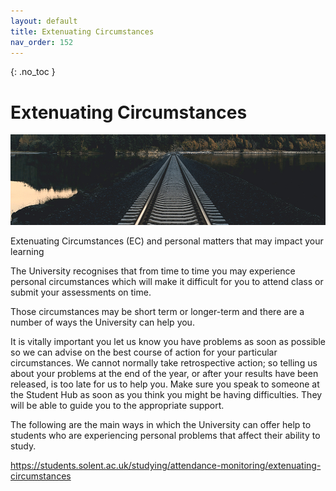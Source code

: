 ```yaml
---
layout: default
title: Extenuating Circumstances
nav_order: 152
---
```


{: .no_toc }

# Extenuating Circumstances

![tracks](images/jordan-steranka-x26Rojv0GoA-unsplash.jpg)

Extenuating Circumstances (EC) and personal matters that may impact your learning

The University recognises that from time to time you may experience personal circumstances which will make it difficult for you to attend class or submit your assessments on time.

Those circumstances may be short term or longer-term and there are a number of ways the University can help you.

It is vitally important you let us know you have problems as soon as possible so we can advise on the best course of action for your particular circumstances. We cannot normally take retrospective action; so telling us about your problems at the end of the year, or after your results have been released, is too late for us to help you. Make sure you speak to someone at the Student Hub as soon as you think you might be having difficulties. They will be able to guide you to the appropriate support.

The following are the main ways in which the University can offer help to students who are experiencing personal problems that affect their ability to study.

https://students.solent.ac.uk/studying/attendance-monitoring/extenuating-circumstances